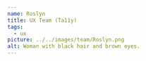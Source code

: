 ```yaml
---
name: Roslyn
title: UX Team (Ta11y)
tags:
  - ux
picture: ../../images/team/Roslyn.png
alt: Woman with black hair and brown eyes.
---
```

